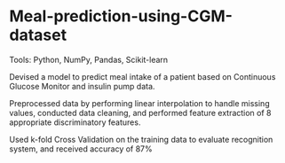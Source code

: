 # Meal-prediction-using-CGM-dataset
Tools: Python, NumPy, Pandas, Scikit-learn

Devised a model to predict meal intake of a patient based on Continuous Glucose Monitor and insulin pump data.

Preprocessed data by performing linear interpolation to handle missing values, conducted data cleaning, and performed feature extraction of 8 appropriate discriminatory features.

Used k-fold Cross Validation on the training data to evaluate recognition system, and received accuracy of 87%
